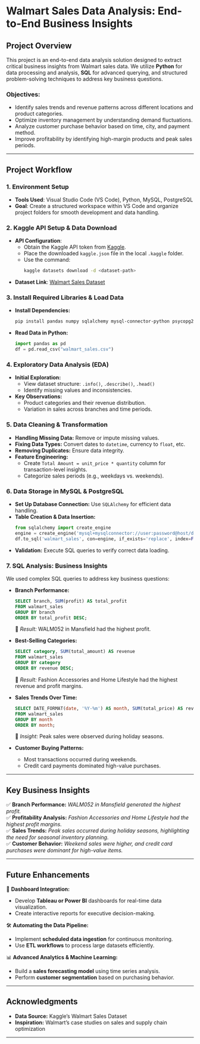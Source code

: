 # **Walmart Sales Data Analysis: End-to-End Business Insights**  

## **Project Overview**  

This project is an end-to-end data analysis solution designed to extract critical business insights from Walmart sales data. We utilize **Python** for data processing and analysis, **SQL** for advanced querying, and structured problem-solving techniques to address key business questions.  

### **Objectives:**  
- Identify sales trends and revenue patterns across different locations and product categories.  
- Optimize inventory management by understanding demand fluctuations.  
- Analyze customer purchase behavior based on time, city, and payment method.  
- Improve profitability by identifying high-margin products and peak sales periods.  

---

## **Project Workflow**  

### **1. Environment Setup**  
- **Tools Used**: Visual Studio Code (VS Code), Python, MySQL, PostgreSQL  
- **Goal**: Create a structured workspace within VS Code and organize project folders for smooth development and data handling.  

### **2. Kaggle API Setup & Data Download**  
- **API Configuration**:  
  - Obtain the Kaggle API token from [Kaggle](https://www.kaggle.com/).  
  - Place the downloaded `kaggle.json` file in the local `.kaggle` folder.  
  - Use the command:  
    ```bash
    kaggle datasets download -d <dataset-path>
    ```  
- **Dataset Link**: [Walmart Sales Dataset](https://www.kaggle.com/najir0123/walmart-10k-sales-datasets)  

### **3. Install Required Libraries & Load Data**  
- **Install Dependencies:**  
  ```bash
  pip install pandas numpy sqlalchemy mysql-connector-python psycopg2
  ```  
- **Read Data in Python:**  
  ```python
  import pandas as pd
  df = pd.read_csv("walmart_sales.csv")
  ```  

### **4. Exploratory Data Analysis (EDA)**  
- **Initial Exploration:**  
  - View dataset structure: `.info()`, `.describe()`, `.head()`  
  - Identify missing values and inconsistencies.  
- **Key Observations:**  
  - Product categories and their revenue distribution.  
  - Variation in sales across branches and time periods.  

### **5. Data Cleaning & Transformation**  
- **Handling Missing Data:** Remove or impute missing values.  
- **Fixing Data Types:** Convert dates to `datetime`, currency to `float`, etc.  
- **Removing Duplicates:** Ensure data integrity.  
- **Feature Engineering:**  
  - Create `Total Amount = unit_price * quantity` column for transaction-level insights.  
  - Categorize sales periods (e.g., weekdays vs. weekends).  

### **6. Data Storage in MySQL & PostgreSQL**  
- **Set Up Database Connection:** Use `SQLAlchemy` for efficient data handling.  
- **Table Creation & Data Insertion:**  
  ```python
  from sqlalchemy import create_engine
  engine = create_engine('mysql+mysqlconnector://user:password@host/db_name')
  df.to_sql('walmart_sales', con=engine, if_exists='replace', index=False)
  ```  
- **Validation:** Execute SQL queries to verify correct data loading.  

### **7. SQL Analysis: Business Insights**  
We used complex SQL queries to address key business questions:  

- **Branch Performance:**  
  ```sql
  SELECT branch, SUM(profit) AS total_profit
  FROM walmart_sales
  GROUP BY branch
  ORDER BY total_profit DESC;
  ```  
  📌 *Result:* WALM052 in Mansfield had the highest profit.  

- **Best-Selling Categories:**  
  ```sql
  SELECT category, SUM(total_amount) AS revenue
  FROM walmart_sales
  GROUP BY category
  ORDER BY revenue DESC;
  ```  
  📌 *Result:* Fashion Accessories and Home Lifestyle had the highest revenue and profit margins.  

- **Sales Trends Over Time:**  
  ```sql
  SELECT DATE_FORMAT(date, '%Y-%m') AS month, SUM(total_price) AS revenue
  FROM walmart_sales
  GROUP BY month
  ORDER BY month;
  ```  
  📌 *Insight:* Peak sales were observed during holiday seasons.  

- **Customer Buying Patterns:**  
  - Most transactions occurred during weekends.  
  - Credit card payments dominated high-value purchases.  

---

## **Key Business Insights**  

✅ **Branch Performance:** *WALM052 in Mansfield generated the highest profit.*  
✅ **Profitability Analysis:** *Fashion Accessories and Home Lifestyle had the highest profit margins.*  
✅ **Sales Trends:** *Peak sales occurred during holiday seasons, highlighting the need for seasonal inventory planning.*  
✅ **Customer Behavior:** *Weekend sales were higher, and credit card purchases were dominant for high-value items.*  

---

## **Future Enhancements**  

🚀 **Dashboard Integration:**  
- Develop **Tableau or Power BI** dashboards for real-time data visualization.  
- Create interactive reports for executive decision-making.  

🛠 **Automating the Data Pipeline:**  
- Implement **scheduled data ingestion** for continuous monitoring.  
- Use **ETL workflows** to process large datasets efficiently.  

📊 **Advanced Analytics & Machine Learning:**  
- Build a **sales forecasting model** using time series analysis.  
- Perform **customer segmentation** based on purchasing behavior.  

---

## **Acknowledgments**  
- **Data Source:** Kaggle’s Walmart Sales Dataset  
- **Inspiration:** Walmart’s case studies on sales and supply chain optimization  

---
